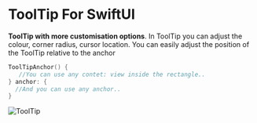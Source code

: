 # ToolTip For SwiftUI

**ToolTip with more customisation options**. In ToolTip you can adjust the colour, corner radius, cursor location. You can easily adjust the position of the ToolTip relative to the anchor

```swift
ToolTipAnchor() {
   //You can use any contet: view inside the rectangle..
} anchor: {
  //And you can use any anchor..
}
```

![ToolTip](https://i.postimg.cc/BnNzvCBx/Simulator-Screenshot-i-Phone-15-Pro-2024-06-08-at-17-31-18.png)

